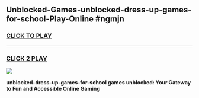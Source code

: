 
## Unblocked-Games-unblocked-dress-up-games-for-school-Play-Online #ngmjn
<h3>
<a href="https://news.freeplayer.one?title=unblocked-dress-up-games-for-school&ref=3">CLICK TO PLAY</a></h3>
<hr>

<h3>
<a href="https://news.freeplayer.one?title=unblocked-dress-up-games-for-school&ref=3">CLICK 2 PLAY</a>
  
</h3>

<a href="https://news.freeplayer.one?title=unblocked-dress-up-games-for-school&ref=3"><img src="https://clearcache.store/games.png"></a>


**unblocked-dress-up-games-for-school games unblocked: Your Gateway to Fun and Accessible Online Gaming**
